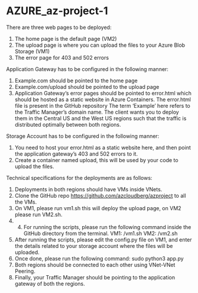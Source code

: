 # AZURE_az-project-1
There are three web pages to be deployed:
1. The home page is the default page (VM2)
2. The upload page is where you can upload the files to your Azure Blob Storage (VM1)
3. The error page for 403 and 502 errors
   
Application Gateway has to be configured in the following manner:
1. Example.com should be pointed to the home page
2. Example.com/upload should be pointed to the upload page
3. Application Gateway’s error pages should be pointed to error.html which should be hosted as a static website in Azure Containers. The error.html file is present in the GitHub repository
The term ‘Example’ here refers to the Traffic Manager’s domain name.
The client wants you to deploy them in the Central US and the West US regions
such that the traffic is distributed optimally between both regions.

Storage Account has to be configured in the following manner:
1. You need to host your error.html as a static website here, and then point the application gateway’s 403 and 502 errors to it.
2. Create a container named upload, this will be used by your code to upload
the files.

Technical specifications for the deployments are as follows:
1. Deployments in both regions should have VMs inside VNets.
2. Clone the GitHub repo https://github.com/azcloudberg/azproject to all the
VMs.
3. On VM1, please run vm1.sh this will deploy the upload page, on VM2 please run VM2.sh.
4. 4. For running the scripts, please run the following command inside the GitHub directory from the terminal.
VM1: /vm1.sh
VM2: /vm2.sh
5. After running the scripts, please edit the config.py file on VM1, and enter the details related to your storage account where the files will be uploaded.
6. Once done, please run the following command: sudo python3 app.py
7. Both regions should be connected to each other using VNet-VNet Peering.
8. Finally, your Traffic Manager should be pointing to the application gateway of both the regions.
